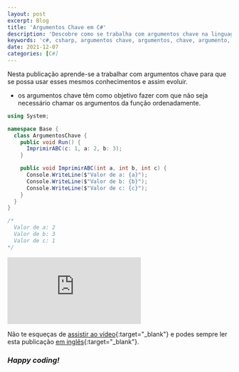```yaml
---
layout: post
excerpt: Blog
title: 'Argumentos Chave em C#'
description: 'Descobre como se trabalha com argumentos chave na linguagem de programação C#. Obtém respostas às tuas dúvidas com a teoria e os exemplos apresentados.'
keywords: 'c#, csharp, argumentos chave, argumentos, chave, argumento, publicação'
date: 2021-12-07
categories: [C#]
---
```


Nesta publicação aprende-se a trabalhar com argumentos chave para que se possa usar esses mesmos conhecimentos e assim evoluir.

- os argumentos chave têm como objetivo fazer com que não seja necessário chamar os argumentos da função ordenadamente.

```csharp
using System;

namespace Base {
  class ArgumentosChave {
    public void Run() {
      ImprimirABC(c: 1, a: 2, b: 3);
    }

    public void ImprimirABC(int a, int b, int c) {
      Console.WriteLine($"Valor de a: {a}");
      Console.WriteLine($"Valor de b: {b}");
      Console.WriteLine($"Valor de c: {c}");
    }
  }
}

/*
  Valor de a: 2
  Valor de b: 3
  Valor de c: 1
*/
```

<div class="video-container">
  <iframe src="https://www.youtube.com/embed/yXu3nkuCn1I" frameborder="0" allowfullscreen></iframe>
</div>

Não te esqueças de [assistir ao vídeo](https://youtu.be/yXu3nkuCn1I){:target="\_blank"} e podes sempre ler esta publicação [em inglês](https://nelsonsilvadev.com/blog/20211207/key-arguments-in-csharp/){:target="\_blank"}.

### _Happy coding!_
